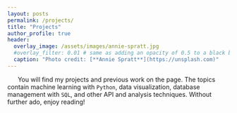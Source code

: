 ```yaml
---
layout: posts
permalink: /projects/
title: "Projects"
author_profile: true
header:
  overlay_image: /assets/images/annie-spratt.jpg
  #overlay_filter: 0.01 # same as adding an opacity of 0.5 to a black background
  caption: "Photo credit: [**Annie Spratt**](https://unsplash.com)"
---
```

&nbsp;&nbsp;&nbsp;&nbsp;&nbsp;&nbsp;You will find my projects and previous work on the page. The topics contain machine learning with `Python`, data visualization, database management with `SQL`, and other API and analysis techniques. Without further ado, enjoy reading!

